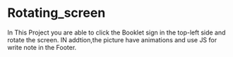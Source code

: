 # Rotating_screen
In This Project you are able to click the Booklet sign in the top-left side and rotate the screen. IN addtion,the picture have animations and use JS for write note in the Footer.
